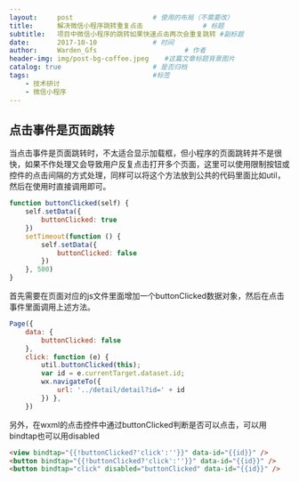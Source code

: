 ```yaml
---
layout:     post                    # 使用的布局（不需要改）
title:      解决微信小程序跳转重复点击               # 标题 
subtitle:   项目中微信小程序的跳转如果快速点击两次会重复跳转 #副标题
date:       2017-10-10              # 时间
author:     Warden_Gfs                      # 作者
header-img: img/post-bg-coffee.jpeg    #这篇文章标题背景图片
catalog: true                       # 是否归档
tags:                               #标签
    - 技术研讨
    - 微信小程序
---
```


## 点击事件是页面跳转
>
当点击事件是页面跳转时，不太适合显示加载框，但小程序的页面跳转并不是很快，如果不作处理又会导致用户反复点击打开多个页面，这里可以使用限制按钮或控件的点击间隔的方式处理，同样可以将这个方法放到公共的代码里面比如util，然后在使用时直接调用即可。
```javascript
function buttonClicked(self) { 
    self.setData({ 
        buttonClicked: true 
    }) 
    setTimeout(function () { 
        self.setData({ 
            buttonClicked: false 
        }) 
    }, 500) 
}
```
首先需要在页面对应的js文件里面增加一个buttonClicked数据对象，然后在点击事件里面调用上述方法。

```javascript
Page({ 
    data: { 
        buttonClicked: false 
    }, 
    click: function (e) { 
        util.buttonClicked(this); 
        var id = e.currentTarget.dataset.id; 
        wx.navigateTo({ 
            url: '../detail/detail?id=' + id 
        }) }, 
    })
```
另外，在wxml的点击控件中通过buttonClicked判断是否可以点击，可以用bindtap也可以用disabled
```html
<view bindtap="{{!buttonClicked?'click':''}}" data-id="{{id}}" /> 
<button bindtap="{{!buttonClicked?'click':''}}" data-id="{{id}}" /> 
<button bindtap="click" disabled="buttonClicked" data-id="{{id}}" />
```